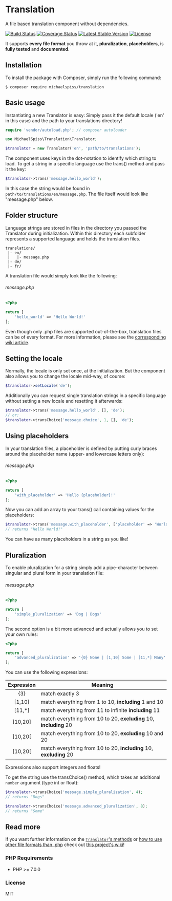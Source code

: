 # Translation
A file based translation component without dependencies.

[![Build Status](https://travis-ci.org/michaelspiss/translation.svg?branch=master)](https://travis-ci.org/michaelspiss/translation)
[![Coverage Status](https://coveralls.io/repos/github/michaelspiss/translation/badge.svg?branch=master)](https://coveralls.io/github/michaelspiss/translation?branch=master)
[![Latest Stable Version](https://poser.pugx.org/michaelspiss/translation/v/stable)](https://packagist.org/packages/michaelspiss/translation)
[![License](https://poser.pugx.org/michaelspiss/translation/license)](https://packagist.org/packages/michaelspiss/translation)

It supports **every file format** you throw at it, **pluralization**,
**placeholders**, is **fully tested** and **documented**.

## Installation

To install the package with Composer, simply run the following command:
```
$ composer require michaelspiss/translation
```

## Basic usage
Instantiating a new Translator is easy: Simply pass it the default locale
('en' in this case) and the path to your translations directory!

```php
require 'vendor/autoload.php'; // composer autoloader

use MichaelSpiss\Translation\Translator;

$translator = new Translator('en', 'path/to/translations');
```

The component uses keys in the dot-notation to identify which string to load.
To get a string in a specific language use the trans() method and pass it the key:
```php
$translator->trans('message.hello_world');
```
In this case the string would be found in `path/to/translations/en/message.php`.
The file itself would look like "message.php" below.

## Folder structure
Language strings are stored in files in the directory you passed the Translator
during initialization. Within this directory each subfolder represents a supported
language and holds the translation files.
```
translations/
 |- en/
 |   |- message.php
 |- de/
 |- fr/
```
A translation file would simply look like the following:

###### message.php
```php
<?php

return [
    'hello_world' => 'Hello World!'
];
```
Even though only .php files are supported out-of-the-box, translation files 
can be of every format. For more information, please see the [corresponding wiki article](https://github.com/michaelspiss/translation/wiki/Custom-Loader).


## Setting the locale
Normally, the locale is only set once, at the initialization.
But the component also allows you to change the locale mid-way, of course:
```php
$translator->setLocale('de');
```
Additionally you can request single translation strings in a specific language
without setting a new locale and resetting it afterwards:
```php
$translator->trans('message.hello_world', [], 'de');
// or:
$translator->transChoice('message.choice', 1, [], 'de');
```

## Using placeholders
In your translation files, a placeholder is defined by putting curly braces
around the placeholder name (upper- and lowercase letters only):

###### message.php
```php
<?php

return [
    'with_placeholder' => 'Hello {placeholder}!'
];
```
Now you can add an array to your trans() call containing values for the
placeholders:
```php
$translator->trans('message.with_placeholder', ['placeholder' => 'World']);
// returns "Hello World!"
```
You can have as many placeholders in a string as you like!

## Pluralization
To enable pluralization for a string simply add a pipe-character between
singular and plural form in your translation file:

###### message.php
```php
<?php

return [
    'simple_pluralization' => 'Dog | Dogs'
];
```
The second option is a bit more advanced and actually allows you to set
your own rules:
```php
<?php

return [
    'advanced_pluralization' => '{0} None | [1,10] Some | [11,*] Many'
];
```
You can use the following expressions:

| Expression | Meaning|
| :---: | --------------- |
| {3} | match exactly 3 |
| [1,10] | match everything from 1 to 10, **including** 1 and 10 |
| [11,*] | match everything from 11 to infinite **including** 11 |
| ]10,20] | match everything from 10 to 20, **excluding** 10, **including** 20 |
| ]10,20[ | match everything from 10 to 20, **excluding** 10 and 20 |
| [10,20[ | match everything from 10 to 20, **including** 10, **excluding** 20 |

Expressions also support integers and floats!

To get the string use the transChoice() method, which takes an additional
`number` argument (type int or float):
```php
$translator->transChoice('message.simple_pluralization', 4);
// returns "Dogs"

$translator->transChoice('message.advanced_pluralization', 8);
// returns "Some"
```
## Read more
If you want further information on the [`Translator`'s methods](https://github.com/michaelspiss/translation/wiki/Method-overview)
or [how to use other file formats than .php](https://github.com/michaelspiss/translation/wiki/Custom-Loader)
check out [this project's wiki](https://github.com/michaelspiss/translation/wiki)!

### PHP Requirements
* PHP >= 7.0.0

### License
MIT